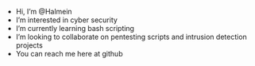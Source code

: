 - Hi, I’m @Halmein
- I’m interested in cyber security
- I’m currently learning bash scripting
- I’m looking to collaborate on pentesting scripts and intrusion detection projects
- You can reach me here at github
